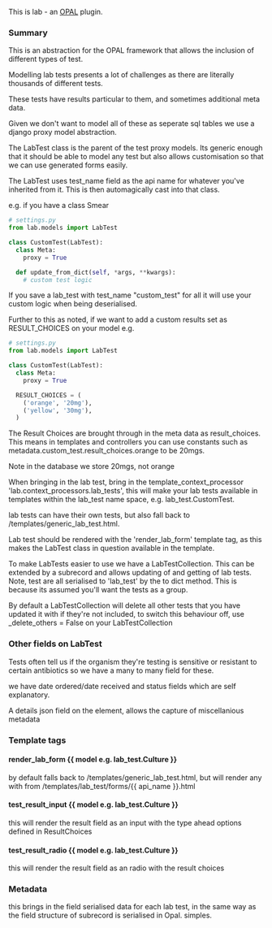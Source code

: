 This is lab - an [OPAL](https://github.com/openhealthcare/opal) plugin.

### Summary
This is an abstraction for the OPAL framework that allows the inclusion of different types of test.

Modelling lab tests presents a lot of challenges as there are literally thousands of different tests.

These tests have results particular to them, and sometimes additional meta data.

Given we don't want to model all of these as seperate sql tables we use a django proxy model abstraction.

The LabTest class is the parent of the test proxy models. Its generic enough that it should be able to model any test but also allows customisation so that we can use generated forms easily.

The LabTest uses test_name field as the api name for whatever you've inherited from it. This is then automagically cast into that class.

e.g. if you have a class Smear

```python
# settings.py
from lab.models import LabTest

class CustomTest(LabTest):
  class Meta:
    proxy = True

  def update_from_dict(self, *args, **kwargs):
    # custom test logic

```

If you save a lab_test with test_name "custom_test" for all it will use your custom logic when being deserialised.

Further to this as noted, if we want to add a custom results set as RESULT_CHOICES on your model
e.g.


```python
# settings.py
from lab.models import LabTest

class CustomTest(LabTest):
  class Meta:
    proxy = True

  RESULT_CHOICES = (
    ('orange', '20mg'),
    ('yellow', '30mg'),
  )
```

The Result Choices are brought through in the meta data as result_choices. This means in templates and controllers you can use constants such as metadata.custom_test.result_choices.orange to be 20mgs.

Note in the database we store 20mgs, not orange

When bringing in the lab test, bring in the template_context_processor 'lab.context_processors.lab_tests', this will make your lab tests available in templates within the lab_test name space, e.g. lab_test.CustomTest.

lab tests can have their own tests, but also fall back to /templates/generic_lab_test.html.

Lab test should be rendered with the 'render_lab_form' template tag, as this makes the LabTest class in question available in the template.

To make LabTests easier to use we have a LabTestCollection. This can be extended by a subrecord and allows updating of and getting of lab tests. Note, test are all serialised to 'lab_test' by the to dict method. This is because its assumed you'll want the tests as a group.

By default a LabTestCollection will delete all other tests that you have updated it with if they're not included, to switch this behaviour off, use _delete_others = False on your LabTestCollection

### Other fields on LabTest
Tests often tell us if the organism they're testing is sensitive or resistant to certain antibiotics so we have a many to many field for these.

we have date ordered/date received and status fields which are self explanatory.

A details json field on the element, allows the capture of miscellanious metadata

### Template tags

#### render_lab_form {{ model e.g. lab_test.Culture }}
by default falls back to /templates/generic_lab_test.html, but will render any with from /templates/lab_test/forms/{{ api_name }}.html

#### test_result_input {{ model e.g. lab_test.Culture }}
this will render the result field as an input with the type ahead options defined in ResultChoices

#### test_result_radio {{ model e.g. lab_test.Culture }}
this will render the result field as an radio with the result choices

### Metadata
this brings in the field serialised data for each lab test, in the same way as the field structure of subrecord is serialised in Opal. simples.
